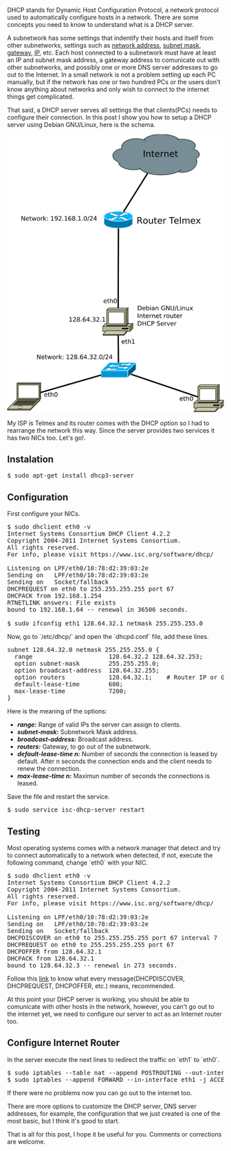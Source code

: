 <p>DHCP stands for Dynamic Host Configuration Protocol, a network protocol used to automatically configure hosts in a network. There are some concepts you need to know to understand what is a DHCP server.</p>

<p>A subnetwork has some settings that indentify their hosts and itself from other subnetworks, settings such as <a href="http://en.wikipedia.org/wiki/Subnetwork#Network_addressing_and_routing" target="_blank">network address</a>, <a href="http://en.wikipedia.org/wiki/Subnet_mask" target="_blank">subnet mask</a>, <a href="http://en.wikipedia.org/wiki/Default_gateway" target="_blank">gateway</a>, <a href="http://en.wikipedia.org/wiki/IP_address" target="_blank">IP</a>, etc. Each host connected to a subnetwork must have at least an IP and subnet mask address, a gateway address to comunicate out with other subnetworks, and possibly one or more DNS server addresses to go out to the Internet. In a small network is not a problem setting up each PC manually, but if the network has one or two hundred PCs or the users don't know anything about networks and only wish to connect to the internet things get complicated.</p>

<p>That said, a DHCP server serves all settings the that clients(PCs) needs to configure their connection. In this post I show you how to setup a DHCP server using Debian GNU/Linux, here is the schema.</p>

![Network diagram](dhcp_lan_0.svg)

<p>My ISP is Telmex and its router comes with the DHCP option so I had to rearrange the network this way. Since the server provides two services it has two NICs too. Let's go!.</p>

## Instalation

<pre lang="bash" theme="slate">
$ sudo apt-get install dhcp3-server
</pre>

## Configuration

<p>First configure your NICs.</p>

<pre lang="bash" theme="slate">
$ sudo dhclient eth0 -v
Internet Systems Consortium DHCP Client 4.2.2
Copyright 2004-2011 Internet Systems Consortium.
All rights reserved.
For info, please visit https://www.isc.org/software/dhcp/

Listening on LPF/eth0/10:78:d2:39:03:2e
Sending on   LPF/eth0/10:78:d2:39:03:2e
Sending on   Socket/fallback
DHCPREQUEST on eth0 to 255.255.255.255 port 67
DHCPACK from 192.168.1.254
RTNETLINK answers: File exists
bound to 192.168.1.64 -- renewal in 36506 seconds.

$ sudo ifconfig eth1 128.64.32.1 netmask 255.255.255.0
</pre>

<p>Now, go to `/etc/dhcp/` and open the `dhcpd.conf` file, add these lines.</p>

<pre lang="bash" theme="slate">
subnet 128.64.32.0 netmask 255.255.255.0 {
  range                     128.64.32.2 128.64.32.253;
  option subnet-mask        255.255.255.0;
  option broadcast-address  128.64.32.255;
  option routers            128.64.32.1;    # Router IP or Gateway
  default-lease-time        600;
  max-lease-time            7200;
}
</pre>

<p>Here is the meaning of the options:</p>

<ul>
<li><strong><em>range:</em></strong> Range of valid IPs the server can assign to clients.</li>
<li><strong><em>subnet-mask:</em></strong> Subnetwork Mask address.</li>
<li><strong><em>broadcast-address:</em></strong> Broadcast address. </li>
<li><strong><em>routers:</em></strong> Gateway, to go out of the subnetwork.</li>
<li><strong><em>default-lease-time n:</em></strong> Number of seconds the connection is leased by default. After n seconds the connection ends and the client needs to renew the connection.</li>
<li><strong><em>max-lease-time n:</em></strong> Maximun number of seconds the connections is leased.</li>
</ul>

<p>Save the file and restart the service.</p>

<pre lang="bash" theme="slate">
$ sudo service isc-dhcp-server restart
</pre>

## Testing

<p>Most operating systems comes with a network manager that detect and try to connect automatically to a network when detected, if not, execute the following command, change `eth0` with your NIC.</p>

<pre lang="bash" theme="slate">
$ sudo dhclient eth0 -v
Internet Systems Consortium DHCP Client 4.2.2
Copyright 2004-2011 Internet Systems Consortium.
All rights reserved.
For info, please visit https://www.isc.org/software/dhcp/

Listening on LPF/eth0/10:78:d2:39:03:2e
Sending on   LPF/eth0/10:78:d2:39:03:2e
Sending on   Socket/fallback
DHCPDISCOVER on eth0 to 255.255.255.255 port 67 interval 7
DHCPREQUEST on eth0 to 255.255.255.255 port 67
DHCPOFFER from 128.64.32.1
DHCPACK from 128.64.32.1
bound to 128.64.32.3 -- renewal in 273 seconds.
</pre>

<p>Follow this <a href="http://en.wikipedia.org/wiki/Dynamic_Host_Configuration_Protocol#Technical_details" target="_blank">link</a> to know what every message(DHCPDISCOVER, DHCPREQUEST, DHCPOFFER, etc.) means, recommended.</p>

<p>At this point your DHCP server is working, you should be able to comunicate with other hosts in the network, however, you can't go out to the internet yet, we need to configure our server to act as an Internet router too.</p>

## Configure Internet Router

<p>In the server execute the next lines to redirect the traffic on `eth1` to `eth0`.</p>

<pre lang="bash" theme="slate">
$ sudo iptables --table nat --append POSTROUTING --out-interface eth0 -j MASQUERADE
$ sudo iptables --append FORWARD --in-interface eth1 -j ACCEPT
</pre>

<p>If there were no problems now you can go out to the internet too.</p>

<p>There are more options to customize the DHCP server, DNS server addresses, for example, the configuration that we just created is one of the most basic, but I think it's good to start.</p>
<p>That is all for this post, I hope it be useful for you. Comments or corrections are welcome.</p>

